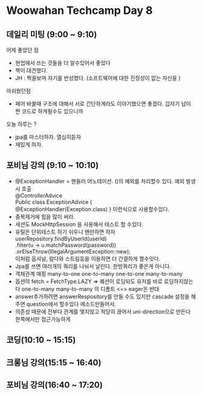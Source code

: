 # Woowahan Techcamp Day 8

## 데일리 미팅 (9:00 ~ 9:10)
어제 좋았던 점 

- 현업에서 쓰는 것들을 더 알수있어서 좋았다 
- 짝이 대견했다.
- JH : 짝을보며 자기를 반성했다. (소프트웨어에 대한 진정성이 없는 자신을 ) 

아쉬웠던점

- 페어 바꿀때 구조에 대해서 서로 간단하게라도 이야기했으면 좋겠다. 갑자기 남이 짠 코드로 하게될수도 있으니까

오늘 하루는 ?

- jpa를 마스터하자. 열심히듣자 
- 재밌게 하자.  

## 포비님 강의 (9:10 ~ 10:10)

- @ExceptionHandler = 핸들러 어노테이션. ()의 예외를 처리할수 있다. 예외 발생시 호출  
@ControllerAdvice  
Public class ExceptionAdvice {  
	@ExceptionHandler(Exception.class)
} 이런식으로 사용할수있다. 
- 중복제거에 힘을 많이 써라.  
- 세션도 MockHttpSession 을 사용해서 테스트 할 수있다. 
- 유틸은 단위테스트 하기 쉬우니 왠만하면 하자  
userRepository.findByUserId(userId)  
		.filter(u -> u.matchPassword(password))  
		.orElseThrow(IllegalArgumentException::new);  
이처럼 옵셔널, 람다와 스트림등을 이용하면 더 간결하게 짤수잇다.  
- Jpa를 쓰면 여러개의 쿼리를 나눠서 날린다. 한방쿼리가 좋은게 아니다. 
- 객체관계 매핑 many-to-one one-to-many one-to-one many-to-many 
- 옵션의 fetch = FetchType.LAZY => 퀘션이 로딩되도 유저를 바로 로딩하지않는다 one-to-many many-to-many 의 디폴트 <=> eager은 반대
- answer추가하려면 answerRespository를 만들 수도 있지만 cascade 설정을 해주면 question에서 할수있다 메소드만들어서. 
- 의존성 때문에 전부다 관계를 맺지않고 적당히 끊어서 uni-direction으로 만든다 한쪽에서만 접근가능하게 

## 코딩(10:10 ~ 15:15) 
## 크롱님 강의(15:15 ~ 16:40)
## 포비님 강의(16:40 ~ 17:20)